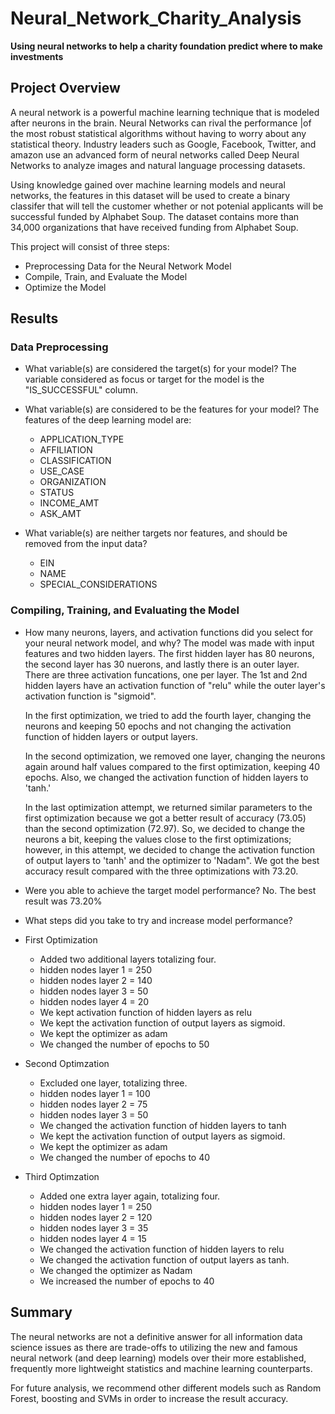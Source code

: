 # Neural_Network_Charity_Analysis
**Using neural networks to help a charity foundation predict where to make investments**

## Project Overview
A neural network is a powerful machine learning technique that is modeled after neurons in the brain. Neural Networks can rival the performance |of the most robust statistical algorithms without having to worry about any statistical theory. Industry leaders such as Google, Facebook, Twitter, and amazon use an advanced form of neural networks called Deep Neural Networks to analyze images and natural language processing datasets.

Using knowledge gained over machine learning models and neural networks, the features in this dataset will be used to create a binary classifer that will tell the customer whether or not potenial applicants will be successful funded by Alphabet Soup. The dataset contains more than 34,000 organizations that have received funding from Alphabet Soup.

This project will consist of three steps:
+ Preprocessing Data for the Neural Network Model
+ Compile, Train, and Evaluate the Model
+ Optimize the Model

## Results

### Data Preprocessing

+ What variable(s) are considered the target(s) for your model?
  The variable considered as focus or target for the model is the "IS_SUCCESSFUL" column.

+ What variable(s) are considered to be the features for your model?
  The features of the deep learning model are:
    + APPLICATION_TYPE
    + AFFILIATION
    + CLASSIFICATION
    + USE_CASE
    + ORGANIZATION
    + STATUS
    + INCOME_AMT
    + ASK_AMT

+ What variable(s) are neither targets nor features, and should be removed from the input data?
    + EIN
    + NAME
    + SPECIAL_CONSIDERATIONS

### Compiling, Training, and Evaluating the Model

+ How many neurons, layers, and activation functions did you select for your neural network model, and why?
    The model was made with input features and two hidden layers. The first hidden layer has 80 neurons, the second layer has 30 nuerons, and lastly there is an outer layer. There are three activation funcations, one per layer. The 1st and 2nd hidden layers have an activation function of "relu" while the outer layer's activation function is "sigmoid".

    In the first optimization, we tried to add the fourth layer, changing the neurons and keeping 50 epochs and not changing the activation function of hidden layers or output layers.

    In the second optimization, we removed one layer, changing the neurons again around half values compared to the first optimization, keeping 40 epochs. Also, we changed the activation function of hidden layers to 'tanh.'

    In the last optimization attempt, we returned similar parameters to the first optimization because we got a better result of accuracy (73.05) than the second optimization (72.97). So, we decided to change the neurons a bit, keeping the values close to the first optimizations; however, in this attempt, we decided to change the activation function of output layers to 'tanh' and the optimizer to 'Nadam". We got the best accuracy result compared with the three optimizations with 73.20.

+  Were you able to achieve the target model performance?
    No. The best result was 73.20%

+  What steps did you take to try and increase model performance?

+ First Optimization
    + Added two additional layers totalizing four.
    + hidden nodes layer 1 = 250
    + hidden nodes layer 2 = 140
    + hidden nodes layer 3 = 50
    + hidden nodes layer 4 = 20
    + We kept activation function of hidden layers as relu
    + We kept the activation function of output layers as sigmoid.
    + We kept the optimizer as adam
    + We changed the number of epochs to 50

+ Second Optimzation
    + Excluded one layer, totalizing three.
    + hidden nodes layer 1 = 100
    + hidden nodes layer 2 = 75
    + hidden nodes layer 3 = 50
    + We changed the activation function of hidden layers to tanh
    + We kept the activation function of output layers as sigmoid.
    + We kept the optimizer as adam
    + We changed the number of epochs to 40

+ Third Optimzation
    + Added one extra layer again, totalizing four.
    + hidden nodes layer 1 = 250
    + hidden nodes layer 2 = 120
    + hidden nodes layer 3 = 35
    + hidden nodes layer 4 = 15
    + We changed the activation function of hidden layers to relu
    + We changed the activation function of output layers as tanh.
    + We changed the optimizer as Nadam
    + We increased the number of epochs to 40


## Summary

The neural networks are not a definitive answer for all information data science issues as there are trade-offs to utilizing the new and famous neural network (and deep learning) models over their more established, frequently more lightweight statistics and machine learning counterparts.

For future analysis, we recommend other different models such as Random Forest, boosting and SVMs in order to increase the result accuracy.